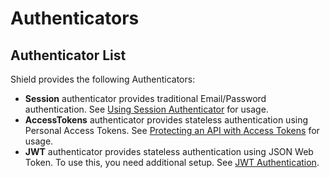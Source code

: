 # Authenticators

## Authenticator List

Shield provides the following Authenticators:

- **Session** authenticator provides traditional Email/Password authentication.
  See [Using Session Authenticator](./quick_start_guide/using_session_auth.md)
  for usage.
- **AccessTokens** authenticator provides stateless authentication using Personal Access Tokens.
  See [Protecting an API with Access Tokens](./guides/api_tokens.md) for usage.
- **JWT** authenticator provides stateless authentication using JSON Web Token. To use this,
  you need additional setup. See [JWT Authentication](./addons/jwt.md).

